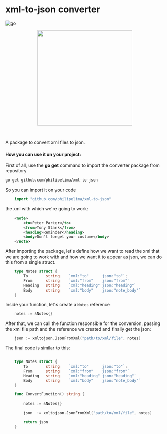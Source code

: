 # xml-to-json converter

![go](https://img.shields.io/static/v1?label=Golang&labelColor=07a0f8&message=1.19.5&color=000000&logo=go&logoColor=ffffff&style=flat-square)
<p align="center">
<img src="https://storage.googleapis.com/gopherizeme.appspot.com/gophers/4c14a00f0a14e373b7f4d0639a02477403fb9df8.png" height=300>
</p>

<br>

A package to convert xml files to json. 

#### How you can use it on your project:

First of all, use the  **go get** command to import the converter package from repository



```bash
go get github.com/philipelima/xml-to-json
```

So you can import it on your code

```go
    import "github.com/philipelima/xml-to-json"
```
the xml with which we're going to work:

```xml
    <note>
        <to>Peter Parker</to>
        <from>Tony Stark</from>
        <heading>Reminder</heading>
        <body>Don't forget your costume</body>
    </note>
```

After importing the package, let's define how we want to read the xml that we are going to work with and how we want it to appear as json, we can do this from a single struct.

```go
    type Notes struct {
	    To        string    `xml:"to"      json:"to"`; 
	    From      string    `xml:"from"    json:"from"`
	    Heading   string    `xml:"heading" json:"heading"`
	    Body      string    `xml:"body"    json:"note_body"`
    }
```

Inside your function, let's create a <code>Notes</code> reference

```go
    notes := &Notes{}
```

After that, we can call the function responsible for the conversion, passing the xml file path and the reference we created and finally get the json:

```go
    json := xmltojson.JsonFromXml("path/to/xml/file", notes)
```

The final code is similar to this:

```go

    type Notes struct {
	    To        string    `xml:"to"      json:"to"`; 
	    From      string    `xml:"from"    json:"from"`
	    Heading   string    `xml:"heading" json:"heading"`
	    Body      string    `xml:"body"    json:"note_body"`
    }

    func ConvertFunction() string {

        notes := &Notes{}
        
        json  := xmltojson.JsonFromXml("path/to/xml/file", notes)

        return json
    }
```